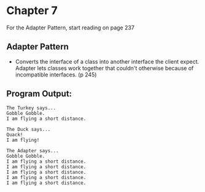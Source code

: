 # Chapter 7
For the Adapter Pattern, start reading on page 237

## Adapter Pattern
* Converts the interface of a class into another interface the client expect. Adapter lets classes work together that couldn't otherwise because of incompatible interfaces. (p 245)

## Program Output:
```
The Turkey says...
Gobble Gobble.
I am flying a short distance.

The Duck says...
Quack!
I am flying!

The Adapter says...
Gobble Gobble.
I am flying a short distance.
I am flying a short distance.
I am flying a short distance.
I am flying a short distance.
I am flying a short distance.
```